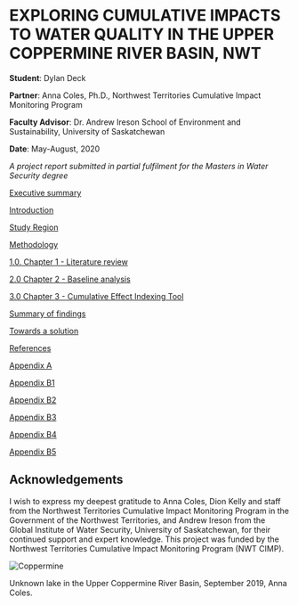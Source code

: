 ---
---

# EXPLORING CUMULATIVE IMPACTS TO WATER QUALITY IN THE UPPER COPPERMINE RIVER BASIN, NWT

**Student**: Dylan Deck

**Partner**: Anna Coles, Ph.D., Northwest Territories Cumulative Impact Monitoring Program

**Faculty Advisor**: Dr. Andrew Ireson School of Environment and Sustainability, University of Saskatchewan

**Date**: May-August, 2020

*A project report submitted in partial fulfilment for the Masters in Water Security degree*



[Executive summary](execsum.html)

[Introduction](intro.html)

[Study Region](site.html)

[Methodology](Methodology.html)

[1.0. Chapter 1 - Literature review](Chapter1.md) 

[2.0 Chapter 2 - Baseline analysis](Chapter2.html)

[3.0 Chapter 3 - Cumulative Effect Indexing Tool](Chapter3.html)

[Summary of findings](findings.html)

[Towards a solution](solution.html)

[References](references.html)

[Appendix A](appendixA.html)

[Appendix B1](appendixB1.html)

[Appendix B2](appendixB2.html)

[Appendix B3](appendixB3.html)

[Appendix B4](appendixB4.html)

[Appendix B5](appendixB5.html)

## Acknowledgements

I wish to express my deepest gratitude to Anna Coles, Dion Kelly and staff from the Northwest Territories Cumulative Impact Monitoring Program in the Government of the Northwest Territories, and Andrew Ireson from the Global Institute of Water Security, University of Saskatchewan, for their continued support and expert knowledge. This project was funded by the Northwest Territories Cumulative Impact Monitoring Program (NWT CIMP).

<img src="figures/IMG_8632.jpg" alt="Coppermine">

Unknown lake in the Upper Coppermine River Basin, September 2019, Anna Coles.
